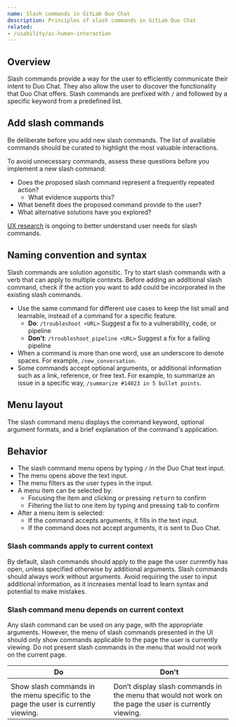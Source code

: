 ```yaml
---
name: Slash commands in GitLab Duo Chat
description: Principles of slash commands in GitLab Duo Chat
related:
- /usability/ai-human-interaction
---
```


## Overview

Slash commands provide a way for the user to efficiently communicate their intent to Duo Chat. They also allow the user to discover the functionality that Duo Chat offers. Slash commands are prefixed with `/` and followed by a specific keyword from a predefined list.

## Add slash commands

Be deliberate before you add new slash commands. The list of available commands should be curated to highlight the most valuable interactions.

To avoid unnecessary commands, assess these questions before you implement a new slash command:

- Does the proposed slash command represent a frequently repeated action?
  - What evidence supports this?
- What benefit does the proposed command provide to the user?
- What alternative solutions have you explored?

[UX research](https://gitlab.com/gitlab-org/ux-research/-/issues/3098) is ongoing to better understand user needs for slash commands.

## Naming convention and syntax

Slash commands are solution agonsitic. Try to start slash commands with a verb that can apply to multiple contexts. Before adding an additional slash command, check if the action you want to add could be incorporated in the existing slash commands.

- Use the same command for different use cases to keep the list small and learnable, instead of a command for a specific feature.
   - **Do**: `/troubleshoot <URL>` Suggest a fix to a vulnerability, code, or pipeline
   - **Don't**: `/troubleshoot_pipeline <URL>` Suggest a fix for a failing pipeline
- When a command is more than one word, use an underscore to denote spaces. For example, `/new_conversation`.
- Some commands accept optional arguments, or additional information such as a link, reference, or free text. For example, to summarize an issue in a specific way, `/summarize #14023 in 5 bullet points`.

## Menu layout

<figure-img alt="Example of the slash command menu" label="Example of the slash command menu" src="/img/slash-command-arguments.svg"></figure-img>

The slash command menu displays the command keyword, optional argument formats, and a brief explanation of the command's application.

## Behavior

- The slash command menu opens by typing `/` in the Duo Chat text input.
- The menu opens above the text input.
- The menu filters as the user types in the input.
- A menu item can be selected by:
  - Focusing the item and clicking or pressing <kbd>return</kbd> to confirm
  - Filtering the list to one item by typing and pressing <kbd>tab</kbd> to confirm
- After a menu item is selected:
  - If the command accepts arguments, it fills in the text input.
  - If the command does not accept arguments, it is sent to Duo Chat.

### Slash commands apply to current context

By default, slash commands should apply to the page the user currently has open, unless specified otherwise by additional arguments. Slash commands should always work without arguments. Avoid requiring the user to input additional information, as it increases mental load to learn syntax and potential to make mistakes.

### Slash command menu depends on current context

Any slash command can be used on any page, with the appropriate arguments. However, the menu of slash commands presented in the UI should only show commands applicable to the page the user is currently viewing. Do not present slash commands in the menu that would not work on the current page.

| Do                                                                                                                              | Don't                                                                                                                                   |
| ------------------------------------------------------------------------------------------------------------------------------- | --------------------------------------------------------------------------------------------------------------------------------------- |
| <figure-img alt="Slash command menu is conditional to the current page" src="/img/slash-commands-conditional.svg"></figure-img> | <figure-img alt="Slash command menu is not conditional to the current page" src="/img/slash-commands-not-conditional.svg"></figure-img> |
| Show slash commands in the menu specific to the page the user is currently viewing.                                             | Don’t display slash commands in the menu that would not work on the page the user is currently viewing.                                 |

